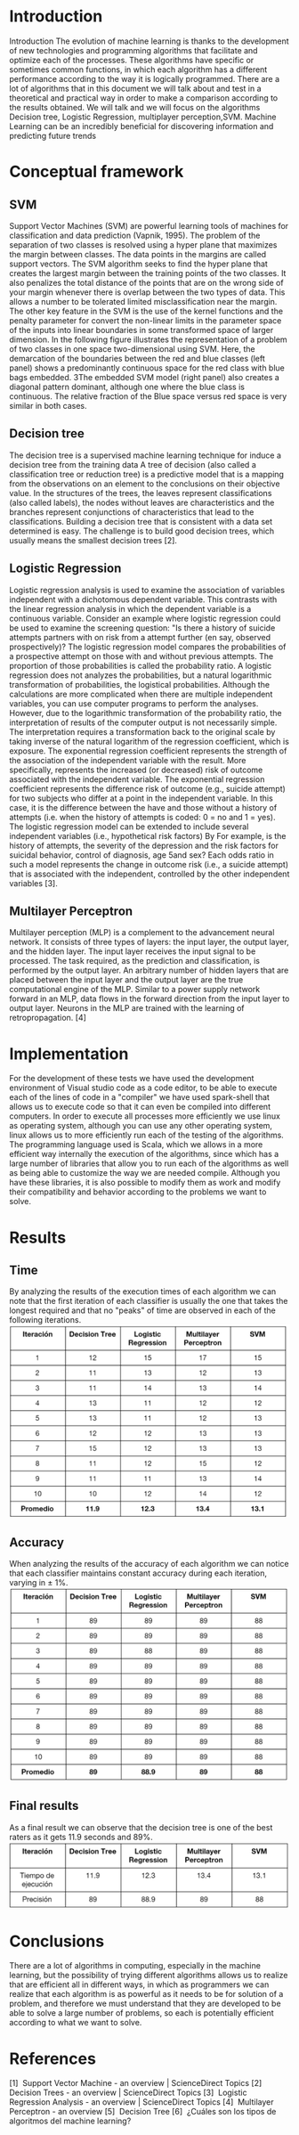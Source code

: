 # Introduction
Introduction
The evolution of machine learning is thanks to the development of new technologies and programming algorithms that facilitate and optimize each of the processes. These algorithms have specific or sometimes common functions, in which each algorithm has a different performance according to the way it is logically programmed. There are a lot of algorithms that in this document we will talk about and test in a theoretical and practical way in order to make a comparison according to the results obtained. We will talk and we will focus on the algorithms Decision tree, Logistic Regression, multiplayer perception,SVM. Machine Learning can be an incredibly beneficial for discovering information and predicting future trends

# Conceptual framework
## SVM
Support Vector Machines (SVM) are powerful learning tools
of machines for classification and data prediction (Vapnik, 1995). The problem of
the separation of two classes is resolved using a hyper plane that maximizes the
margin between classes. The data points in the margins are called support vectors.
The SVM algorithm seeks to find the hyper plane that creates the largest margin between the
training points of the two classes. It also penalizes the total distance of the
points that are on the wrong side of your margin whenever there is
overlap between the two types of data. This allows a number to be tolerated
limited misclassification near the margin. The other key feature in the
SVM is the use of the kernel functions and the penalty parameter for
convert the non-linear limits in the parameter space of the inputs into
linear boundaries in some transformed space of larger dimension. In the following
figure illustrates the representation of a problem of two classes in one space
two-dimensional using SVM.
Here, the demarcation of the boundaries between the red and blue classes (left panel)
shows a predominantly continuous space for the red class with blue bags
embedded.
3The embedded SVM model (right panel) also creates a diagonal pattern
dominant, although one where the blue class is continuous. The relative fraction of the
Blue space versus red space is very similar in both cases.
## Decision tree
The decision tree is a supervised machine learning technique for
induce a decision tree from the training data A tree of
decision (also called a classification tree or reduction tree) is a
predictive model that is a mapping from the observations on an element to
the conclusions on their objective value. In the structures of the trees, the leaves
represent classifications (also called labels), the nodes without leaves are
characteristics and the branches represent conjunctions of characteristics that lead
to the classifications.
Building a decision tree that is consistent with a data set
determined is easy. The challenge is to build good decision trees, which
usually means the smallest decision trees [2].
## Logistic Regression
Logistic regression analysis is used to examine the association of variables
independent with a dichotomous dependent variable. This contrasts with the
linear regression analysis in which the dependent variable is a continuous variable.
Consider an example where logistic regression could be used to examine
the screening question: "Is there a history of suicide attempts
partners with on
risk
from
a
attempt
further
(en
say,
observed
prospectively)? The logistic regression model compares the probabilities of a
prospective attempt on those with and without previous attempts. The proportion of those
probabilities is called the probability ratio. A logistic regression does not
analyzes the probabilities, but a natural logarithmic transformation of
probabilities, the logistical probabilities. Although the calculations are more
complicated when there are multiple independent variables, you can use
computer programs to perform the analyses. However, due to the
logarithmic transformation of the probability ratio, the interpretation of
results of the computer output is not necessarily simple. The
interpretation requires a transformation back to the original scale by taking
inverse of the natural logarithm of the regression coefficient, which is
exposure. The exponential regression coefficient represents the strength of the
association of the independent variable with the result. More specifically,
represents the increased (or decreased) risk of outcome associated with the
independent variable. The exponential regression coefficient represents the difference
risk of outcome (e.g., suicide attempt) for two subjects who differ
at a point in the independent variable. In this case, it is the difference between the
have and those without a history of attempts (i.e. when the history of attempts
is coded: 0 = no and 1 = yes). The logistic regression model can be extended to
include several independent variables (i.e., hypothetical risk factors) By
For example, is the history of attempts, the severity of the depression and the
risk factors for suicidal behavior, control of diagnosis, age
5and sex? Each odds ratio in such a model represents the change in
outcome risk (i.e., a suicide attempt) that is associated with the
independent, controlled by the other independent variables [3].

## Multilayer Perceptron
Multilayer perception (MLP) is a complement to the advancement neural network.
It consists of three types of layers: the input layer, the output layer, and the hidden layer.
The input layer receives the input signal to be processed. The task required,
as the prediction and classification, is performed by the output layer. An arbitrary number
of hidden layers that are placed between the input layer and the output layer are the
true computational engine of the MLP. Similar to a power supply network
forward in an MLP, data flows in the forward direction from the
input layer to output layer. Neurons in the MLP are trained with the
learning of retropropagation. [4]

# Implementation
For the development of these tests we have used the development environment of Visual
studio code as a code editor, to be able to execute each of the lines of
code in a "compiler" we have used spark-shell that allows us to execute
code so that it can even be compiled into different
computers. In order to execute all processes more efficiently
we use linux as operating system, although you can use any other
operating system, linux allows us to more efficiently run each of the
testing of the algorithms. The programming language used is Scala, which we
allows in a more efficient way internally the execution of the algorithms, since
which has a large number of libraries that allow you to run each of the
algorithms as well as being able to customize the way we are needed
compile. Although you have these libraries, it is also possible to modify them as
work and modify their compatibility and behavior according to the
problems we want to solve.

# Results
## Time
By analyzing the results of the execution times of each algorithm we can
note that the first iteration of each classifier is usually the one that takes the longest
required and that no "peaks" of time are observed in each of the following
iterations.
![](https://github.com/diazdesandi/BigData/blob/Unit-4/Project/tiempo.png)

## Accuracy
When analyzing the results of the accuracy of each algorithm we can notice that each
classifier maintains constant accuracy during each iteration, varying in
± 1%.
![](https://github.com/diazdesandi/BigData/blob/Unit-4/Project/Precision.png)
## Final results
As a final result we can observe that the decision tree is one
of the best raters as it gets 11.9 seconds and 89%.
![](https://github.com/diazdesandi/BigData/blob/Unit-4/Project/resultados.png)
# Conclusions
There are a lot of algorithms in computing, especially in the machine
learning, but the possibility of trying different algorithms allows us to realize
that are efficient all in different ways, in which as programmers
we can realize that each algorithm is as powerful as it needs to be for
solution of a problem, and therefore we must understand that they are developed to
be able to solve a large number of problems, so each is potentially
efficient according to what we want to solve.

# References
[1] ​ Support Vector Machine - an overview | ScienceDirect Topics
[2] ​ Decision Trees - an overview | ScienceDirect Topics
[3] ​ Logistic Regression Analysis - an overview | ScienceDirect Topics
[4] ​ Multilayer Perceptron - an overview
[5] ​ Decision Tree
[6] ​ ¿Cuáles son los tipos de algoritmos del machine learning?
